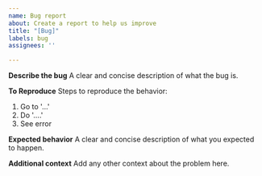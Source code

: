 ```yaml
---
name: Bug report
about: Create a report to help us improve
title: "[Bug]"
labels: bug
assignees: ''

---
```


**Describe the bug**
A clear and concise description of what the bug is.

**To Reproduce**
Steps to reproduce the behavior:
1. Go to '...'
2. Do '....'
3. See error

**Expected behavior**
A clear and concise description of what you expected to happen.

**Additional context**
Add any other context about the problem here.
